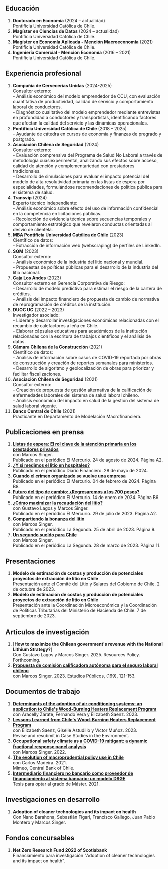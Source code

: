 ## Educación
1. **Doctorado en Economía** (2024 – actualidad)  
Pontificia Universidad Católica de Chile.
2. **Magíster en Ciencias de Datos** (2024 – actualidad)  
Pontificia Universidad Católica de Chile.
3. **Magíster en Economía Aplicada - Mención Macroeconomía** (2021)  
Pontificia Universidad Católica de Chile.
4. **Ingeniería Comercial - Mención Economía** (2016 – 2021)  
Pontificia Universidad Católica de Chile.

## Experiencia profesional
1. **Compañía de Cervecerías Unidas** (2024-2025)  
Consultor externo:  
\- Análisis económico del modelo emprendedor de CCU, con evaluación cuantitativa de productividad, calidad de servicio y comportamiento laboral de conductores.  
\- Diagnóstico cualitativo del modelo emprendedor mediante entrevistas en profundidad a conductores y transportistas, identificando factores que afectan la calidad del servicio y las dinámicas operacionales.  
2. **Pontificia Universidad Católica de Chile** (2018 – 2025)  
\- Ayudante de cátedra en cursos de economía y finanzas de pregrado y postgrado. 
3. **Asociación Chilena de Seguridad** (2024)  
Consultor externo:  
\- Evaluación comprensiva del Programa de Salud No Laboral a través de metodología cuasiexperimental, analizando sus efectos sobre acceso, calidad de atención y complementariedad con prestadores tradicionales.  
\- Desarrollo de simulaciones para evaluar el impacto potencial del modelo de alta resolutividad primaria en las listas de espera por especialidades, formulándose recomendaciones de política pública para el sistema de salud.  
4. **Transvip** (2024)  
Experto técnico independiente:  
\- Análisis económico sobre efecto del uso de información confidencial en la competencia en licitaciones públicas.  
\- Recolección de evidencia técnica sobre secuencias temporales y comportamiento estratégico que revelaron conductas orientadas al desvío de clientela.  
5. **MBA Pontificia Universidad Católica de Chile** (2023)  
Científico de datos:  
\- Extracción de información web (webscraping) de perfiles de LinkedIn. 
6. **SQM** (2023)  
Consultor externo:  
\- Análisis económico de la industria del litio nacional y mundial.  
\- Propuestas de políticas públicas para el desarrollo de la industria del litio nacional.  
7. **Caja Los Andes** (2023)  
Consultor externo en Gerencia Corporativa de Riesgo:  
\- Desarrollo de modelo predictivo para estimar el riesgo de la cartera de créditos.  
\- Análisis del impacto financiero de propuesta de cambio de normativa de reprogramación de créditos de la institución. 
8. **DUOC UC** (2022 – 2023)  
Investigador asociado:  
\- Liderar y desarrollar investigaciones económicas relacionadas con el recambio de calefactores a leña en Chile.  
\- Elaborar cápsulas educativas para académicos de la institución relacionadas con la escritura de trabajos científicos y el análisis de datos. 
9. **Cámara Chilena de la Construcción** (2021)  
Científico de datos:  
\- Análisis de información sobre casos de COVID-19 reportada por obras de construcción y creación de reportes semanales para ministerios.  
\- Desarrollo de algoritmo y geolocalización de obras para priorizar y facilitar fiscalizaciones. 
10. **Asociación Chilena de Seguridad** (2021)  
Consultor externo:  
\- Creación de propuesta de gestión alternativa de la calificación de enfermedades laborales del sistema de salud laboral chileno.  
\- Análisis económico del impacto en salud de la gestión del sistema de salud laboral vigente. 
11. **Banco Central de Chile** (2021)  
Practicante en Departamento de Modelación Macrofinanciera. 

## Publicaciones en prensa
1. [**Listas de espera: El rol clave de la atención primaria en los prestadores privados**](https://fco-olivares.github.io/nc/C_especialistas_EM.pdf)  
con Marcos Singer.  
Publicado en el periódico El Mercurio. 24 de agosto de 2024. Página A2.
2. [**¿Y si medimos el litio en hospitales?**](https://fco-olivares.github.io/nc/C_litiohospitales_DF.pdf)    
Publicado en el periódico Diario Financiero. 28 de mayo de 2024.
3. [**Cuando el crimen organizado se vuelve una empresa**](https://fco-olivares.github.io/nc/C_crimenTM_EM.pdf)    
Publicado en el periódico El Mercurio. 04 de febrero de 2024. Página B8.
4. [**Futuro del tipo de cambio: ¿Regresaremos a los 700 pesos?**](https://fco-olivares.github.io/nc/C_dolarTM_EM.pdf)  
Publicado en el periódico El Mercurio. 14 de enero de 2024. Página B6.
5. [**¿Cómo maximizar la recaudación del litio?**](https://fco-olivares.github.io/nc/C_maxrecSQM_EM.pdf)  
con Gustavo Lagos y Marcos Singer.  
Publicado en el periódico El Mercurio. 29 de julio de 2023. Página A2.
6. [**Compartiendo la bonanza del litio**](https://fco-olivares.github.io/nc/C_cblSQM_LS.pdf)  
con Marcos Singer.  
Publicado en el periódico La Segunda. 25 de abril de 2023. Página 9.
7. [**Un segundo sueldo para Chile**](https://fco-olivares.github.io/nc/C_ssSQM_LS.pdf)  
con Marcos Singer.  
Publicado en el periódico La Segunda. 28 de marzo de 2023. Página 11.

## Presentaciones
1. **Modelo de estimación de costos y producción de potenciales proyectos de extracción de litio en Chile**  
Presentación ante el Comité del Litio y Salares del Gobierno de Chile. 2 de octubre de 2023.
2. **Modelo de estimación de costos y producción de potenciales proyectos de extracción de litio en Chile**  
Presentación ante la Coordinación Microeconómica y la Coordinación de Políticas Tributarias del Ministerio de Hacienda de Chile. 7 de septiembre de 2023.

## Artículos de investigación
1. [**How to maximize the Chilean government's revenue with the National Lithium Strategy?**]   
Con Gustavo Lagos y Marcos Singer. 2025.
Resources Policy. Forthcoming.
2. [**Propuesta de comisión calificadora autónoma para el seguro laboral chileno**](https://doi.org/10.38178/07183089/2154220112)  
con Marcos Singer. 2023.
Estudios Públicos, (169), 121-153.

## Documentos de trabajo
1. [**Determinants of the adoption of air conditioning systems: an application to Chile's Wood-Burning Heaters Replacement Program**](https://fco-olivares.github.io/wp/adoption_acs.pdf)  
con Aracelly Zárate, Fernando Vera y Elizabeth Saenz. 2023.
2. [**Lessons Learned from Chile's Wood-Burning Heaters Replacement Program**](https://fco-olivares.github.io/wp/cs_heaters.pdf)  
con Elizabeth Saenz, Giselle Astudillo y Víctor Muñoz. 2023.  
Revise and resubmit in Case Studies in the Environment.
3. [**Occupational safety climate as a COVID-19 mitigant: a dynamic fractional response panel analysis**](https://fco-olivares.github.io/wp/sc_covid.pdf)  
con Marcos Singer. 2022.
4. [**The evolution of macroprudential policy use in Chile**](https://fco-olivares.github.io/ap/mp_chile.pdf)  
con Carlos Madeira. 2021.  
Mimeo, Central Bank of Chile.
5. [**Intermediario financiero no bancario como proveedor de financiamiento al sistema bancario: un modelo DSGE**](https://fco-olivares.github.io/ap/nbfi_dsge.pdf)  
Tesis para optar al grado de Máster. 2021.  

## Investigaciones en desarrollo
1. **Adoption of cleaner technologies and its impact on health**  
Con Nano Barahona, Sebastián Figari, Francisco Gallego, Juan Pablo Montero y Marcos Singer.

## Fondos concursables
1. **Net Zero Research Fund 2022 of Scotiabank**  
Financiamiento para investigación "Adoption of cleaner technologies and its impact on health".